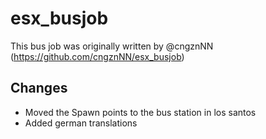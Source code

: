 # esx_busjob
This bus job was originally written by @cngznNN (https://github.com/cngznNN/esx_busjob)

## Changes
- Moved the Spawn points to the bus station in los santos
- Added german translations